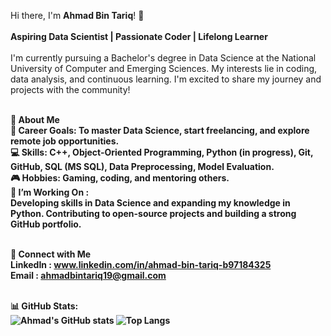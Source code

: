 Hi there, I'm <b>Ahmad Bin Tariq</b>! 👋<br><br>
<b>Aspiring Data Scientist | Passionate Coder | Lifelong Learner</b><br><br>
I'm currently pursuing a Bachelor's degree in Data Science at the National University of Computer and Emerging Sciences. My interests lie in coding, data analysis, and continuous learning. I'm excited to share my journey and projects with the community!

<br><b>🚀 About Me<b><br>
🎯 Career Goals: To master Data Science, start freelancing, and explore remote job opportunities.<br>
💻 Skills: C++, Object-Oriented Programming, Python (in progress), Git, GitHub, SQL (MS SQL), Data Preprocessing, Model Evaluation.<br>
🎮 Hobbies: Gaming, coding, and mentoring others.<br>
🌱 I’m Working On :<br>
  Developing skills in Data Science and expanding my knowledge in Python.
  Contributing to open-source projects and building a strong GitHub portfolio.<br><br>

<b>🔗 Connect with Me</b><br>
LinkedIn : www.linkedin.com/in/ahmad-bin-tariq-b97184325<br>
Email : ahmadbintariq19@gmail.com<br><br>

<b>📊 GitHub Stats:</b><br>
![Ahmad's GitHub stats](https://github-readme-stats.vercel.app/api?username=ahmadbintariq&show_icons=true&theme=radical)
![Top Langs](https://github-readme-stats.vercel.app/api/top-langs/?username=ahmadbintariq&layout=compact&theme=radical)
<br>
